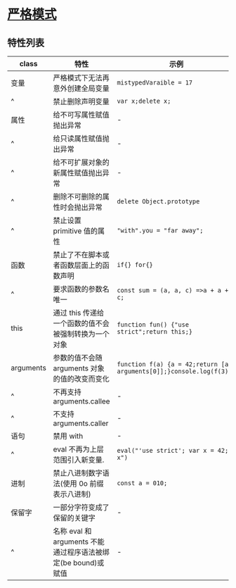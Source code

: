 # [严格模式](https://developer.mozilla.org/zh-CN/docs/Web/JavaScript/Reference/Strict_mode)

## 特性列表

| class     | 特性                                                          | 示例                                                                 |
| --------- | ------------------------------------------------------------- | -------------------------------------------------------------------- |
| 变量      | 严格模式下无法再意外创建全局变量                              | `mistypedVaraible = 17`                                              |
| ^         | 禁止删除声明变量                                              | `var x;delete x;`                                                    |
| 属性      | 给不可写属性赋值抛出异常                                      | -                                                                    |
| ^         | 给只读属性赋值抛出异常                                        | -                                                                    |
| ^         | 给不可扩展对象的新属性赋值抛出异常                            | -                                                                    |
| ^         | 删除不可删除的属性时会抛出异常                                | `delete Object.prototype`                                            |
| ^         | 禁止设置 primitive 值的属性                                   | `"with".you = "far away";`                                           |
| 函数      | 禁止了不在脚本或者函数层面上的函数声明                        | `if{} for{}`                                                         |
| ^         | 要求函数的参数名唯一                                          | `const sum = (a, a, c) =>a + a + c;`                                 |
| this      | 通过 this 传递给一个函数的值不会被强制转换为一个对象          | `function fun() {"use strict";return this;}`                         |
| arguments | 参数的值不会随 arguments 对象的值的改变而变化                 | `function f(a) {a = 42;return [a, arguments[0]];}console.log(f(3));` |
| ^         | 不再支持 arguments.callee                                     | -                                                                    |
| ^         | 不支持 arguments.caller                                       | -                                                                    |
| 语句      | 禁用 with                                                     | -                                                                    |
| ^         | eval 不再为上层范围引入新变量.                                | `eval("'use strict'; var x = 42; x")`                                |
| 进制      | 禁止八进制数字语法(使用 0o 前缀表示八进制)                    | `const a = 010;`                                                     |
| 保留字    | 一部分字符变成了保留的关键字                                  | -                                                                    |
| ^         | 名称 eval 和 arguments 不能通过程序语法被绑定(be bound)或赋值 | -                                                                    |
